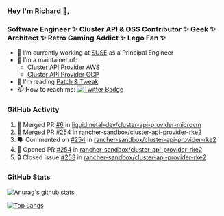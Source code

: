 ### Hey I'm Richard 👋, 

<h3 align="left">Software Engineer ✨ Cluster API & OSS Contributor ✨ Geek ✨ Architect ✨ Retro Gaming Addict ✨ Lego Fan ✨</h3>

- 🔭 I’m currently working at [SUSE](https://www.suse.com/) as a Principal Engineer
- 👯 I’m a maintainer of:
  -  [Cluster API Provider AWS](https://github.com/kubernetes-sigs/cluster-api-provider-aws)
  -  [Cluster API Provider GCP](https://github.com/kubernetes-sigs/cluster-api-provider-gcp)
- 💬 I'm reading [Patch & Tweak](https://bjooks.com/products/patch-tweak-exploring-modular-synthesis)
- 📫 How to reach me: [![Twitter Badge](https://img.shields.io/badge/-@fruit_case-00acee?style=flat&logo=Twitter&logoColor=white)](https://twitter.com/intent/follow?screen_name=fruit_case "Follow on Twitter")

### GitHub Activity 

<!--START_SECTION:activity-->
1. 🎉 Merged PR [#6](https://github.com/liquidmetal-dev/cluster-api-provider-microvm/pull/6) in [liquidmetal-dev/cluster-api-provider-microvm](https://github.com/liquidmetal-dev/cluster-api-provider-microvm)
2. 🎉 Merged PR [#254](https://github.com/rancher-sandbox/cluster-api-provider-rke2/pull/254) in [rancher-sandbox/cluster-api-provider-rke2](https://github.com/rancher-sandbox/cluster-api-provider-rke2)
3. 🗣 Commented on [#254](https://github.com/rancher-sandbox/cluster-api-provider-rke2/pull/254#issuecomment-1912297445) in [rancher-sandbox/cluster-api-provider-rke2](https://github.com/rancher-sandbox/cluster-api-provider-rke2)
4. 💪 Opened PR [#254](https://github.com/rancher-sandbox/cluster-api-provider-rke2/pull/254) in [rancher-sandbox/cluster-api-provider-rke2](https://github.com/rancher-sandbox/cluster-api-provider-rke2)
5. 🔒 Closed issue [#253](https://github.com/rancher-sandbox/cluster-api-provider-rke2/issues/253) in [rancher-sandbox/cluster-api-provider-rke2](https://github.com/rancher-sandbox/cluster-api-provider-rke2)
<!--END_SECTION:activity-->

### GitHub Stats

[![Anurag's github stats](https://github-readme-stats.vercel.app/api?username=richardcase&count_private=true&show_icons=true)](https://github.com/anuraghazra/github-readme-stats)

[![Top Langs](https://github-readme-stats.vercel.app/api/top-langs/?username=richardcase&hide=html&layout=compact)](https://github.com/anuraghazra/github-readme-stats)
